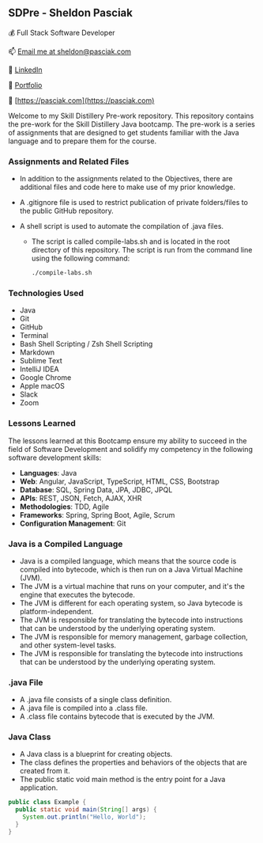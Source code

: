## SDPre - Sheldon Pasciak
💰 Full Stack Software Developer

📫 [Email me at sheldon@pasciak.com](mailto:sheldon@pasciak.com)

👔 [LinkedIn](https://www.linkedin.com/in/sheldonpasciak)

🔗 [Portfolio](https://pasciaks.github.io/)

🏡 [https://pasciak.com](https://pasciak.com)

Welcome to my Skill Distillery Pre-work repository. This repository contains the pre-work for the Skill Distillery Java bootcamp.  The pre-work is a series of assignments that are designed to get students familiar with the Java language and to prepare them for the course.

### Assignments and Related Files

- In addition to the assignments related to the Objectives, there are additional files and code here to make use of my prior knowledge.
- A .gitignore file is used to restrict publication of private folders/files to the public GitHub repository.
- A shell script is used to automate the compilation of .java files.

  - The script is called compile-labs.sh and is located in the root directory of this repository.  The script is run from the command line using the following command:

      ```bash
      ./compile-labs.sh
      ```

### Technologies Used

- Java
- Git
- GitHub
- Terminal
- Bash Shell Scripting / Zsh Shell Scripting
- Markdown
- Sublime Text
- IntelliJ IDEA
- Google Chrome
- Apple macOS
- Slack
- Zoom

### Lessons Learned

The lessons learned at this Bootcamp ensure my ability to succeed in the field of Software Development and solidify my competency in the following software development skills:

* **Languages**: Java
* **Web**: Angular, JavaScript, TypeScript, HTML, CSS, Bootstrap
* **Database**: SQL, Spring Data, JPA, JDBC, JPQL
* **APIs**: REST, JSON, Fetch, AJAX, XHR
* **Methodologies**: TDD, Agile
* **Frameworks**: Spring, Spring Boot, Agile, Scrum
* **Configuration Management**: Git

### Java is a Compiled Language

- Java is a compiled language, which means that the source code is compiled into bytecode, which is then run on a Java Virtual Machine (JVM).
- The JVM is a virtual machine that runs on your computer, and it's the engine that executes the bytecode.
- The JVM is different for each operating system, so Java bytecode is platform-independent.
- The JVM is responsible for translating the bytecode into instructions that can be understood by the underlying operating system.
- The JVM is responsible for memory management, garbage collection, and other system-level tasks.
- The JVM is responsible for translating the bytecode into instructions that can be understood by the underlying operating system.

### .java File

- A .java file consists of a single class definition.
- A .java file is compiled into a .class file.
- A .class file contains bytecode that is executed by the JVM.


### Java Class

- A Java class is a blueprint for creating objects.
- The class defines the properties and behaviors of the objects that are created from it.
- The public static void main method is the entry point for a Java application.

```java
public class Example {
  public static void main(String[] args) {
    System.out.println("Hello, World");
  }
}
```